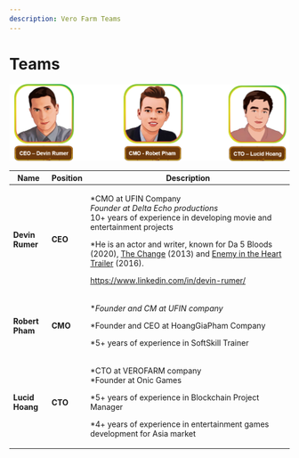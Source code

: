 ```yaml
---
description: Vero Farm Teams
---
```


# Teams

![](../.gitbook/assets/team-1-2-.png)

| Name                                    | Position | Description                                                                                                                                                                                                                                                                                                                                                                                                                                                                                                                |
| --------------------------------------- | -------- | -------------------------------------------------------------------------------------------------------------------------------------------------------------------------------------------------------------------------------------------------------------------------------------------------------------------------------------------------------------------------------------------------------------------------------------------------------------------------------------------------------------------------- |
| **Devin Rumer**                         | **CEO**  | <p>*CMO at UFIN Company<br>*Founder at  Delta Echo productions<br>* 10+ years of experience in developing movie and entertainment projects</p><p>*He is an actor and writer, known for Da 5 Bloods (2020), <a href="https://www.imdb.com/title/tt2672678?ref_=nmbio_mbio">The Change</a> (2013) and <a href="https://www.imdb.com/title/tt5980456?ref_=nmbio_mbio">Enemy in the Heart Trailer</a> (2016).</p><p></p><p><a href="https://www.linkedin.com/in/devin-rumer/">https://www.linkedin.com/in/devin-rumer/</a></p> |
| **Robert Pham**                         | **CMO**  | <p>*<em>Founder and CM at UFIN company</em> </p><p>*Founder and CEO at HoangGiaPham Company</p><p>*5+ years of experience in SoftSkill Trainer</p><p></p><p></p>                                                                                                                                                                                                                                                                                                                                                           |
| <p><strong>Lucid Hoang</strong><br></p> |  **CTO** | <p>*CTO at VEROFARM company<br>*Founder at Onic Games</p><p>*5+ years of experience in Blockchain Project Manager</p><p>*4+ years of experience in entertainment games development for Asia market</p><p></p><p></p>                                                                                                                                                                                                                                                                                                       |
